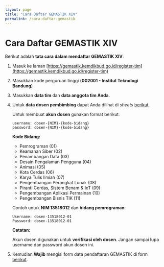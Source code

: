 ```yaml
---
layout: page
title: "Cara Daftar GEMASTIK XIV"
permalink: /cara-daftar-gemastik
---
```


# Cara Daftar GEMASTIK XIV

Berikut adalah **tata cara dalam mendaftar GEMASTIK XIV**:
1. Masuk ke laman [https://gemastik.kemdikbud.go.id/register-tim](https://gemastik.kemdikbud.go.id/register-tim)
1. Masukkan kode perguruan tinggi (**002001 - Institut Teknologi Bandung**)
1. Masukkan **data tim** dan **data anggota tim Anda**.
1. Untuk **data dosen pembimbing** dapat Anda dilihat di *sheets* [berikut](https://docs.google.com/spreadsheets/d/1AIb2KYize3qZNN3CYgsTj5uxvpBHVCxZOkFtDvmJ8Pw/edit?usp=sharing).

    Untuk membuat **akun dosen** gunakan format berikut:
    ```
    username: dosen-{NIM}-{kode-bidang}
    password: dosen-{NIM}-{kode-bidang}
    ```
    **Kode Bidang:**
    - Pemrograman (01)
    - Keamanan Siber (02)
    - Penambangan Data (03)
    - Desain Pengalaman Pengguna (04)
    - Animasi (05)
    - Kota Cerdas (06)
    - Karya Tulis Ilmiah (07)
    - Pengembangan Perangkat Lunak (08)
    - Piranti Cerdas, Sistem Benam & IoT (09)
    - Pengembangan Aplikasi Permainan (10)
    - Pengembangan Bisnis TIK (11)

    Contoh untuk **NIM 13518012** dan **bidang pemrograman**:
    ```
    Username: dosen-13518012-01
    Password: dosen-13518012-01
    ```
    **Catatan:**
    
    Akun dosen digunakan untuk **verifikasi oleh dosen**. Jangan sampai lupa username dan password akun dosen ini.

1. Kemudian **Wajib** mengisi form data pendaftaran GEMASTIK di form [berikut](https://forms.gle/nAKxkydZKPbc1oYw5).